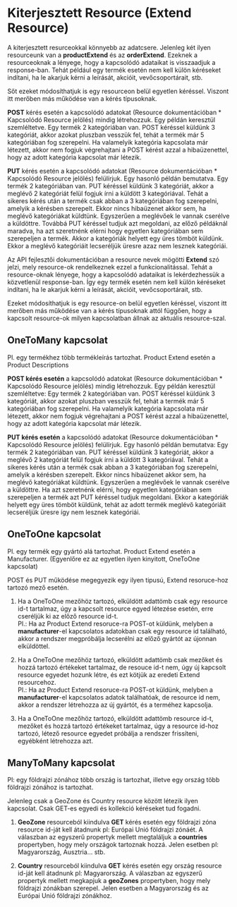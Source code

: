 # Kiterjesztett Resource (Extend Resource)

A kiterjesztett resurceokkal könnyebb az adatcsere. Jelenleg két ilyen resourceunk van a **productExtend** és az **orderExtend**.
Ezeknek a resourceoknak a lényege, hogy a kapcsolódó adataikat is visszaadjuk a response-ban. 
Tehát például egy termék esetén nem kell külön kéréseket indítani, ha le akarjuk kérni a leírását, akcióit, vevőcsoportárait, stb.

Sőt ezeket módosíthatjuk is egy resourceon belül egyetlen kéréssel.
Viszont itt merőben más működése van a kérés típusoknak.

**POST** kérés esetén a kapcsolódó adatokat (Resource dokumentációban * Kapcsolódó Resource jelölés) mindig létrehozzuk.
Egy példán keresztül szemléltetve. Egy termék 2 kategóriában van. POST kéréssel küldünk 3 kategóriát, akkor azokat pluszban vesszük fel, tehát a termék már 5 kategóriában fog szerepelni. Ha valamelyik kategória kapcsolata már létezett, akkor nem fogjuk végrehajtani a POST kérést azzal a hibaüzenettel, hogy az adott kategória kapcsolat már létezik.

**PUT** kérés esetén a kapcsolódó adatokat (Resource dokumentációban * Kapcsolódó Resource jelölés) felülírjuk.
Egy hasonló példán bemutatva. Egy termék 2 kategóriában van. PUT kéréssel küldünk 3 kategóriát, akkor a meglévő 2 kategóriát felül fogjuk írni a küldött 3 kategóriával. Tehát a sikeres kérés után a termék csak abban a 3 kategóriában fog szerepelni, amelyik a kérésben szerepelt. Ekkor nincs hibaüzenet akkor sem, ha meglévő kategóriákat küldtünk. Egyszerűen a meglévőek le vannak cserélve a küldöttre.
Továbbá PUT kéréssel tudjuk azt megoldani, az előző példáknál maradva, ha azt szeretnénk elérni hogy egyetlen kategóriában sem szerepeljen a termék. Akkor a kategóriák helyett egy üres tömböt küldünk. Ekkor a meglévő kategóriáit lecseréljük üresre azaz nem lesznek kategóriái.

Az API fejlesztői dokumentációban a resource nevek mögötti **Extend** szó jelzi, mely resource-ok rendelkeznek ezzel a funkcionalitással.
Tehát a resource-oknak lényege, hogy a kapcsolódó adataikat is lekérdezhessük a közvetlenül response-ban. Így egy termék esetén nem kell külön kéréseket indítani, ha le akarjuk kérni a leírását, akcióit, vevőcsoportárait, stb.

Ezeket módosíthatjuk is egy resource-on belül egyetlen kéréssel, viszont itt merőben más működése van a kérés típusoknak attól függően, hogy a kapcsolt resource-ok milyen kapcsolatban állnak az aktuális resource-szal.

## OneToMany kapcsolat

Pl. egy termékhez több termékleírás tartozhat. Product Extend esetén a Product Descriptions

**POST kérés esetén** a kapcsolódó adatokat (Resource dokumentációban * Kapcsolódó Resource jelölés) mindig létrehozzuk.
Egy példán keresztül szemléltetve: Egy termék 2 kategóriában van. POST kéréssel küldünk 3 kategóriát, akkor azokat pluszban vesszük fel, tehát a termék már 5 kategóriában fog szerepelni. Ha valamelyik kategória kapcsolata már létezett, akkor nem fogjuk végrehajtani a POST kérést azzal a hibaüzenettel, hogy az adott kategória kapcsolat már létezik.

**PUT kérés esetén** a kapcsolódó adatokat (Resource dokumentációban * Kapcsolódó Resource jelölés) felülírjuk.
Egy hasonló példán bemutatva: Egy termék 2 kategóriában van. PUT kéréssel küldünk 3 kategóriát, akkor a meglévő 2 kategóriát felül fogjuk írni a küldött 3 kategóriával. Tehát a sikeres kérés után a termék csak abban a 3 kategóriában fog szerepelni, amelyik a kérésben szerepelt. Ekkor nincs hibaüzenet akkor sem, ha meglévő kategóriákat küldtünk. Egyszerűen a meglévőek le vannak cserélve a küldöttre.
Ha azt szeretnénk elérni, hogy egyetlen kategóriában sem szerepeljen a termék azt PUT kéréssel tudjuk megoldani. Ekkor a kategóriák helyett egy üres tömböt küldünk, tehát az adott termék meglévő kategóriáit lecseréljük üresre így nem lesznek kategóriái.

## OneToOne kapcsolat

Pl. egy termék egy gyártó alá tartozhat. Product Extend esetén a Manufacturer. (Egyenlőre ez az egyetlen ilyen kinyitott, OneToOne kapcsolat)

POST és PUT működése megegyezik egy ilyen tipusú, Extend resoruce-hoz tartozó mező esetén.

1. Ha a OneToOne mezőhöz tartozó, elküldött adattömb csak egy resource id-t tartalmaz, úgy a kapcsolt resource egyed létezése esetén, erre cseréljük ki az előző resource id-t.<br>
Pl.: Ha az Product Extend resoruce-ra POST-ot küldünk, melyben a **manufacturer**-el kapcsolatos adatokban csak egy resource id található, akkor a rendszer megpróbálja lecserélni az előző gyártót az újonnan elküldöttel.

2. Ha a OneToOne mezőhöz tartozó, elküldött adattömb csak mezőket és hozzá tartozó értékeket tartalmaz, de resouce id-t nem, úgy új kapcsolt resource egyedet hozunk létre, és ezt kötjük az eredeti Extend resourcehoz.<br>
Pl.: Ha az Product Extend resoruce-ra POST-ot küldünk, melyben a **manufacturer**-el kapcsolatos adatok találhatóak, de resource id nem, akkor a rendszer létrehozza az új gyártót, és a terméhez kapcsolja.

3. Ha a OneToOne mezőhöz tartozó, elküldött adattömb resource id-t, mezőket és hozzá tartozó értékeket tartalmaz, úgy a resource id-hoz tartozó, létező resource egyedet próbálja a rendszer frissíteni, egyébként létrehozza azt.

## ManyToMany kapcsolat

Pl: egy földrajzi zónához több ország is tartozhat, illetve egy ország több földrajzi zónához is tartozhat.

Jelenleg csak a GeoZone és Country resource között létezik ilyen kapcsolat. Csak GET-es egyedi és kollekció kéréseket tud fogadni.

1. **GeoZone** resourceból kiindulva **GET** kérés esetén egy földrajzi zóna resource id-ját kell átadnunk pl: Európai Unió földrajzi zónáét. A válaszban az egyszerű propertyk mellett megtaláljuk a **countries** propertyben, hogy mely országok tartoznak hozzá. Jelen esetben pl: Magyarország, Ausztria... stb.

2. **Country** resourceból kiindulva **GET** kérés esetén egy ország resource id-ját kell átadnunk pl: Magyarország. A válaszban az egyszerű propertyk mellett megkapjuk a **geoZones** propertyben, hogy mely földrajzi zónákban szerepel. Jelen esetben a Magyarország és az Európai Unió földrajzi zónákhoz.